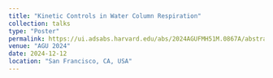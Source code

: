 ```yaml
---
title: "Kinetic Controls in Water Column Respiration"
collection: talks
type: "Poster"
permalink: https://ui.adsabs.harvard.edu/abs/2024AGUFMH51M.0867A/abstract
venue: "AGU 2024"
date: 2024-12-12
location: "San Francisco, CA, USA"
---
```



